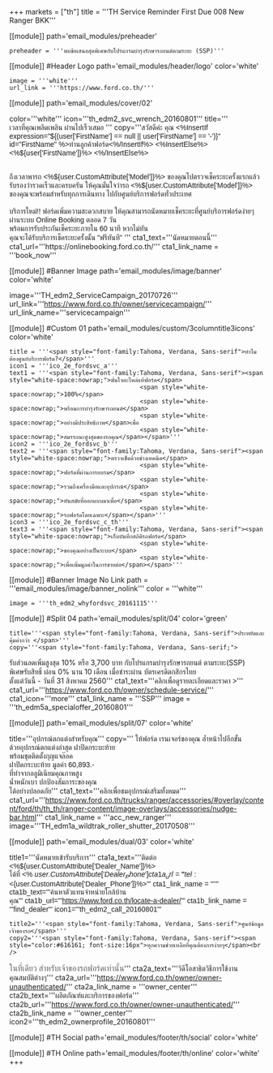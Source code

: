 +++
markets = ["th"]
title = '''TH Service Reminder First Due 008 New Ranger BKK'''

[[module]]
path='email_modules/preheader'


	preheader = '''พบข้อเสนอสุดพิเศษกับโปรแกรมบำรุงรักษารถยนต์ตามระยะ (SSP)'''

[[module]] #Header Logo
path='email_modules/header/logo'
color='white'

	image = '''white'''
	url_link = '''https://www.ford.co.th/'''


[[module]]
path='email_modules/cover/02'

color='''white'''
icon='''th_edm2_svc_wrench_20160801'''
title='''<span style="font-family:Tahoma, Verdana, Sans-serif">
						<span style="white-space:nowrap;">เวลาที่คุณเพลิดเพลิน</span>
						<span style="white-space:nowrap;">ผ่านไปเร็วเสมอ</span>
					</span>'''
copy='''<span style="font-family:Tahoma, Verdana, Sans-serif">สวัสดีค่ะ คุณ <%InsertIf expression="${(user['FirstName'] == null || user['FirstName'] == '-')}" id="FirstName" %>ท่านลูกค้าฟอร์ด<%/InsertIf%> <%InsertElse%> <%${user['FirstName']}%> <%/InsertElse%></span><br /><br />

<span style="font-family:Tahoma, Verdana, Sans-serif">
						<span style="white-space:nowrap;">ถึงเวลาพารถ <%${user.CustomAttribute['Model']}%></span> 
						<span style="white-space:nowrap;">ของคุณไปตรวจเช็คระยะครั้งแรกแล้ว</span> 
						<span style="white-space:nowrap;">รับรองว่ารวดเร็วและครบครัน</span> 
						<span style="white-space:nowrap;">ให้คุณมั่นใจว่ารถ <%${user.CustomAttribute['Model']}%></span> 
						<span style="white-space:nowrap;">ของคุณจะพร้อมสำหรับทุกการเดินทาง</span> 
						<span style="white-space:nowrap;">ไปกับศูนย์บริการฟอร์ดทั่วประเทศ</span>
</span>
<br /><br />
<span style="font-family:Tahoma, Verdana, Sans-serif">
<span style="white-space:nowrap;">บริการใหม่!!</span> 
<span style="white-space:nowrap;">ฟอร์ดเพิ่มความสะดวกสบาย</span>
<span style="white-space:nowrap;">ให้คุณสามารถนัดหมายเช็คระยะ</span>ที่<span style="white-space:nowrap;">ศูนย์บริการฟอร์ดง่ายๆ</span>
<span style="white-space:nowrap;">ผ่านระบบ</span> 
<span style="white-space:nowrap;">Online Booking</span> 
<span style="white-space:nowrap;">ตลอด 7 วัน</span><br />
<span style="white-space:nowrap;">พร้อมการรับประกันเช็คระยะภายใน 60	นาที</span>
<span style="white-space:nowrap;">หากไม่ทัน</span><br />
<span style="white-space:nowrap;">คุณจะได้รับบริการเช็คระยะครั้งนั้น</span> 
<span style="white-space:nowrap;">"ฟรีทันที"</span>
</span>'''
cta1_text='''<span style="font-family:Tahoma, Verdana, Sans-serif">นัดหมายตอนนี้</span>'''
cta1_url='''https://onlinebooking.ford.co.th/'''
cta1_link_name = '''book_now'''

[[module]] #Banner Image
path='email_modules/image/banner'
color='white'

 image='''TH_edm2_ServiceCampaign_20170726'''
	url_link='''https://www.ford.co.th/owner/servicecampaign/'''
	url_link_name='''servicecampaign'''
    

[[module]] #Custom 01
path='email_modules/custom/3columntitle3icons'
color='white'

	title = '''<span style="font-family:Tahoma, Verdana, Sans-serif">ทำไมต้องศูนย์บริการฟอร์ด?</span>'''
	icon1 = '''ico_2e_fordsvc_a'''
	text1 = '''<span style="font-family:Tahoma, Verdana, Sans-serif"><span style="white-space:nowrap;">มั่นใจอะไหล่แท้ฟอร์ด</span> 
										<span style="white-space:nowrap;">100%</span>
										<span style="white-space:nowrap;">พร้อมการบำรุงรักษารถยนต์</span>
										<span style="white-space:nowrap;">อย่างมีประสิทธิภาพ</span>เพื่อ
										<span style="white-space:nowrap;">สมรรถนะสูงสุดของรถคุณ</span></span>'''
	icon2 = '''ico_2e_fordsvc_b'''
	text2 = '''<span style="font-family:Tahoma, Verdana, Sans-serif"><span style="white-space:nowrap;">ตรวจเช็คด้วยช่างเทคนิค</span> 
										<span style="white-space:nowrap;">ฟอร์ดที่ผ่านการอบรม</span> 
										<span style="white-space:nowrap;">รวมถึงเครื่องมือและอุปกรณ์</span> 
										<span style="white-space:nowrap;">ทันสมัยที่ออกแบบมาเพื่อ</span>
										<span style="white-space:nowrap;">รถฟอร์ดโดยเฉพาะ</span></span>'''
	icon3 = '''ico_2e_fordsvc_c_th'''
	text3 = '''<span style="font-family:Tahoma, Verdana, Sans-serif"><span style="white-space:nowrap;">เก็บบันทึกสถิติรถฟอร์ด</span> 
										<span style="white-space:nowrap;">ของคุณอย่างเป็นระบบ</span> 
										<span style="white-space:nowrap;">เพื่อเพิ่มมูลค่าในการขายต่อ</span></span>'''

[[module]] #Banner Image No Link
path = '''email_modules/image/banner_nolink'''
color = '''white'''

	image = '''th_edm2_whyfordsvc_20161115'''


[[module]] #Split 04
path='email_modules/split/04'
color='green'

	title='''<span style="font-family:Tahoma, Verdana, Sans-serif">ประหยัดและคุ้มค่ากว่า </span>'''
	copy='''<span style="font-family:Tahoma, Verdana, Sans-serif;">
<span style="white-space:nowrap;">รับส่วนลดเพิ่มสูงสุด 10%</span>
<span style="white-space:nowrap;">หรือ 3,700 บาท</span> 
<span style="white-space:nowrap;">กับโปรแกรมบำรุงรักษารถยนต์</span>
<span style="white-space:nowrap;">ตามระยะ(SSP)</span>
<span style="white-space:nowrap;">พิเศษรับสิทธิ์</span>
<span style="white-space:nowrap;">ผ่อน 0% นาน 10 เดือน</span> 
<span style="white-space:nowrap;">เมื่อชำระผ่าน</span>
<span style="white-space:nowrap;">บัตรเครดิตกสิกรไทย</span> 
<span style="white-space:nowrap;">ตั้งแต่วันนี้ - วันที่ 31 สิงหาคม 2560</span></span>'''
	cta1_text='''<span style="font-family:Tahoma, Verdana, Sans-serif">คลิกเพื่อดูรายละเอียดและราคา ></span>'''
cta1_url='''https://www.ford.co.th/owner/schedule-service/'''
cta1_icon='''more'''
cta1_link_name = '''SSP'''
image = '''th_edm5a_specialoffer_20160801'''

[[module]]
path='email_modules/split/07'
color='white'

title='''<span style="font-family:Tahoma, Verdana, Sans-serif">อุปกรณ์ตกแต่งสำหรับคุณ</span>'''
copy='''<span style="font-family:Tahoma, Verdana, Sans-serif">
<span style="white-space:nowrap;">ให้ฟอร์ด</span>
<span style="white-space:nowrap;">เรนเจอร์ของคุณ</span> 
<span style="white-space:nowrap;">ล้ำหน้าไปอีกขั้น</span> <br />
<span style="white-space:nowrap;">ด้วยอุปกรณ์ตกแต่งล่าสุด</span>
<span style="white-space:nowrap;">ฝาปิดกระบะท้าย</span> <br />
<span style="white-space:nowrap;">พร้อมชุดติดตั้งกุญแจล๊อค</span><br />
<span style="white-space:nowrap;">ฝาปิดกระบะท้าย</span>
<span style="white-space:nowrap;">มูลค่า 60,893.-</span> <br />
<span style="white-space:nowrap;">ที่ทำ</span>จาก<span style="white-space:nowrap;">อลูมิเนียมคุณภาพสูง</span> <br />
<span style="white-space:nowrap;">น้ำหนักเบา</span>
<span style="white-space:nowrap;">ปกป้องสัมภาระของคุณ</span><br />
<span style="white-space:nowrap;">ได้อย่างปลอดภัย</span></span>'''
cta1_text='''<span style="font-family:Tahoma, Verdana, Sans-serif">คลิกเพื่อชมอุปกรณ์เสริมทั้งหมด</span>'''
cta1_url='''https://www.ford.co.th/trucks/ranger/accessories/#overlay/content/ford/th/th_th/ranger-content/image-overlays/accessories/nudge-bar.html'''
cta1_link_name = '''acc_new_ranger'''
image='''TH_edm1a_wildtrak_roller_shutter_20170508'''


[[module]]
path='email_modules/dual/03'
color='white'

title1='''<span style="font-family:Tahoma, Verdana, Sans-serif">นัดหมายเข้ารับบริการ</span>'''
	cta1a_text='''<span style="font-family:Tahoma, Verdana, Sans-serif">ติดต่อ <%${user.CustomAttribute['Dealer_Name']}%><br />ได้ที่ <% ${user.CustomAttribute['Dealer_Phone']} %></span>'''
	cta1a_url='''tel:<%${user.CustomAttribute['Dealer_Phone']}%>'''
	cta1_link_name = ''''''
	cta1b_text='''<span style="font-family:Tahoma, Verdana, Sans-serif">ค้นหาตัวแทนจำหน่ายใกล้บ้าน<br />คุณ</span>'''
	cta1b_url='''https://www.ford.co.th/locate-a-dealer/'''
	cta1b_link_name = '''find_dealer'''
	icon1='''th_edm2_call_20160801'''

	title2='''<span style="font-family:Tahoma, Verdana, Sans-serif">ศูนย์ข้อมูลเจ้าของรถ</span>'''
	copy2='''<span style="font-family:Tahoma, Verdana, Sans-serif"><span style="color:#616161; font-size:16px">ทุกความช่วยเหลือที่คุณต้องการง่ายๆ</span><br /> 
<span style="color:#616161; font-size:16px">ในที่เดียว</span> 
<span style="white-space:nowrap; color:#616161; font-size:16px"> สำหรับเจ้าของรถฟอร์ดเท่านั้น</span></span>'''
cta2a_text='''<span style="font-family:Tahoma, Verdana, Sans-serif">วิดีโอสาธิตวิธีการใช้งาน<br />คุณสมบัติต่างๆ</span>'''
	cta2a_url='''https://www.ford.co.th/owner/owner-unauthenticated/'''
	cta2a_link_name = '''owner_center'''
	cta2b_text='''<span style="font-family:Tahoma, Verdana, Sans-serif">ผลิตภัณฑ์และบริการของฟอร์ด</span>'''
	cta2b_url='''https://www.ford.co.th/owner/owner-unauthenticated/'''
	cta2b_link_name = '''owner_center'''
	icon2='''th_edm2_ownerprofile_20160801'''

[[module]] #TH Social
path='email_modules/footer/th/social'
color='white'

[[module]] #TH Online
path='email_modules/footer/th/online'
color='white'
+++
